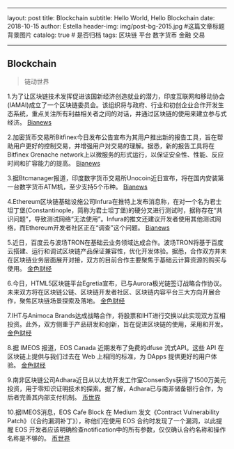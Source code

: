 ---
  layout:     post
  title:      Blockchain
  subtitle:   Hello World, Hello Blockchain
  date:       2018-10-15
  author:     Estella 
  header-img: img/post-bg-2015.jpg 	#这篇文章标题背景图片
  catalog: true 						# 是否归档
  tags:	
       区块链
       平台
       数字货币
       金融
       交易
      
  ---
  
  ## Blockchain
  >链动世界

 1.为了让区块链技术发挥促进该国新经济创造就业的潜力，印度互联网和移动协会(IAMAI)成立了一个区块链委员会。该组织将与政府、行业和初创企业合作开发生态系统，重点关注所有利益相关者之间的对话，并通过区块链的使用来建立参与式经济。 [Bianews](https://www.bianews.com/news/flash?id=22402)

 2.加密货币交易所Bitfinex今日发布公告宣布为其用户推出新的报告工具，旨在帮助用户更好的控制交易，并增强用户对交易的理解。据悉，新的报告工具将在Bitfinex Grenache network上以微服务的形式运行，以保证安全性、性能、反应时间和扩容能力的提高。 [Bianews](https://www.bianews.com/news/flash?id=22389)

 3.据Btcmanager报道，印度数字货币交易所Unocoin近日宣布，将在国内安装第一台数字货币ATM机，至少支持5个币种。 [Bianews](https://www.bianews.com/news/flash?id=22328)

 4.Ethereum区块链基础设施公司Infura在推特上发布消息称，在对一个名为君士坦丁堡(Constantinople，简称为君士坦丁堡)的硬分叉进行测试时，据称存在“共识问题”，导致测试网络“无法使用”。Infura的推文还建议开发者使用其他测试网络，而Ethereum开发者社区正在“调查”这个问题。 [Bianews](https://www.bianews.com/news/flash?id=22352)

 5.近日，百度云与波场TRON在基础云业务领域达成合作。波场TRON将基于百度云搭建、运行和调试区块链产品保证兼容性，优化开发体验。据悉，合作双方并未在区块链业务层面展开对接，双方的目前合作主要聚焦于基础云计算资源的购买与使用。 [金色财经](https://www.jinse.com/lives/58009.htm)

 6.今日，HTML5区块链平台Egretia宣布，已与Aurora极光链签订战略合作协议。未来双方将在区块链公链、区块链开发者社区、区块链内容平台三大方向开展合作，聚焦区块链场景探索及落地。 [金色财经](https://www.jinse.com/lives/57971.htm)

 7.IHT与Animoca Brands达成战略合作，将股票和IHT进行交换以此实现双方互相投资。此外，双方侧重于产品研发和创新，旨在促进区块链的使用，采用和开发。 [金色财经](https://www.jinse.com/lives/57952.htm)

 8.据 IMEOS 报道，EOS Canada 近期发布了免费的dfuse 流式API。这些 API 在区块链上提供与我们过去在 Web 上相同的标准，为 DApps 提供更好的用户体验。 [金色财经](https://www.jinse.com/lives/57843.htm)

 9.南非区块链公司Adhara近日从以太坊开发工作室ConsenSys获得了1500万美元投资，用于零知识证明技术的探索。据了解，Adhara已与南非储备银行合作，为后者完善其内部支付机制。 [币世界](http://www.bishijie.com/kuaixun_129084)

 10.据IMEOS消息，EOS Cafe Block 在 Medium 发文《Contract Vulnerability Patch》（《合约漏洞补丁》），称他们在使用 EOS 合约时发现了一个漏洞，以此提醒 EOS 开发者应该明确检查notification中的所有参数，仅仅确认合约名称和操作名称是不够的。 [币世界](http://www.bishijie.com/kuaixun_128914)
